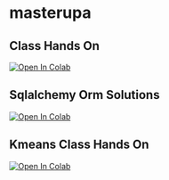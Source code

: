 # masterupa

## Class Hands On 
[![Open In Colab](https://colab.research.google.com/assets/colab-badge.svg)](https://colab.research.google.com/github/salvo-nicotra/masterupa/blob/master/DemoClassDB.ipynb)

## Sqlalchemy Orm Solutions
[![Open In Colab](https://colab.research.google.com/assets/colab-badge.svg)](https://colab.research.google.com/github/salvo-nicotra/masterupa/blob/master/sqlalchemy_orm_solutions.ipynb)

## Kmeans Class Hands On 
[![Open In Colab](https://colab.research.google.com/assets/colab-badge.svg)](https://colab.research.google.com/github/salvo-nicotra/masterupa/blob/master/Kmeans-Basic.ipynb)

